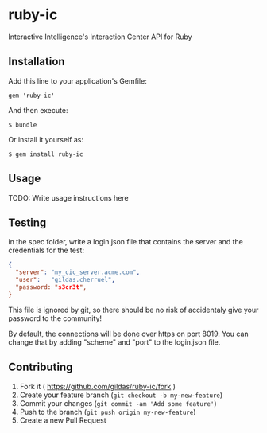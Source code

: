 ruby-ic
=======

Interactive Intelligence's Interaction Center API for Ruby

## Installation

Add this line to your application's Gemfile:

    gem 'ruby-ic'

And then execute:

    $ bundle

Or install it yourself as:

    $ gem install ruby-ic

## Usage

TODO: Write usage instructions here

## Testing
in the spec folder, write a login.json file that contains the server and the credentials for the test:
```json
{
  "server": "my_cic_server.acme.com",
  "user":   "gildas.cherruel",
  "password: "s3cr3t",
}
```
This file is ignored by git, so there should be no risk of accidentaly give your password to the community!

By default, the connections will be done over https on port 8019. You can change that by adding "scheme" and "port" to the login.json file.

## Contributing

1. Fork it ( https://github.com/gildas/ruby-ic/fork )
2. Create your feature branch (`git checkout -b my-new-feature`)
3. Commit your changes (`git commit -am 'Add some feature'`)
4. Push to the branch (`git push origin my-new-feature`)
5. Create a new Pull Request

